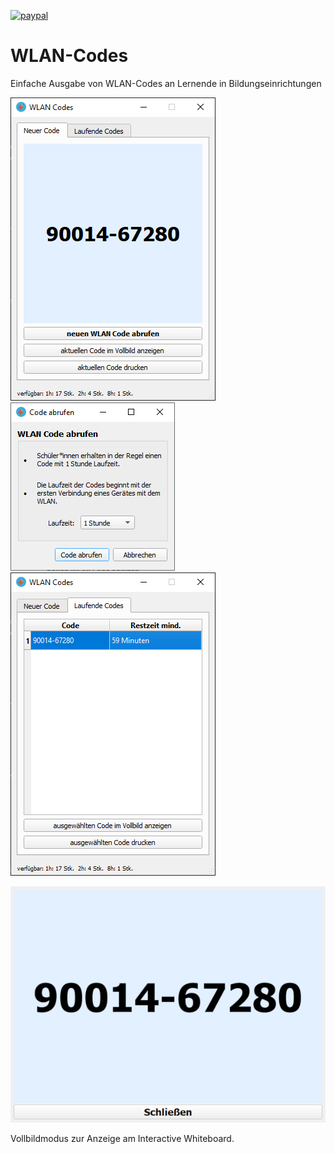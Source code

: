 [![paypal](https://www.paypalobjects.com/de_DE/DE/i/btn/btn_donateCC_LG.gif)](https://www.paypal.com/donate?hosted_button_id=8KZ7YQRXBLJD8)
# WLAN-Codes 
Einfache Ausgabe von WLAN-Codes an Lernende in Bildungseinrichtungen

![Image](./images/mainwindow.PNG)  ![Image](./images/code_abrufen.PNG)  ![Image](./images/laufende_codes.PNG)

![Image](./images/vollbild.PNG)

Vollbildmodus zur Anzeige am Interactive Whiteboard.
